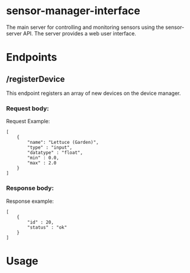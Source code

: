 # sensor-manager-interface
The main server for controlling and monitoring sensors using the sensor-server
API. The server provides a web user interface.

# Endpoints
## /registerDevice
This endpoint registers an array of new devices on the device manager.

### Request body:
Request Example:
```
[
    {
        "name": "Lettuce (Garden)",
        "type" : "input",
        "datatype" : "float",
        "min" : 0.0,
        "max" : 2.0
    }
]
```
### Response body:
Response example:
```
[
    {
        "id" : 20,
        "status" : "ok"
    }
]
```
# Usage
